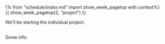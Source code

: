 {% from "schedule/index.md" import show_week_pagetop with context%}
{{ show_week_pagetop(2, "project") }}

We'll be starting the individual project.

<include src="dukeFragment.md" boilerplate var-header="**Duke - Intro**" var-fragment="text.md#intro" var-status="expanded" />
<br>
Some info:

<include src="dukeFragment.md" boilerplate var-header="**Duke - Level 1: Greet, Echo, Exit**" var-fragment="text.md#level1" />
<include src="dukeFragment.md" boilerplate var-header="**Duke - Level 2: Add, List**" var-fragment="text.md#level2" />
<include src="dukeFragment.md" boilerplate var-header="**Duke - Level 3: Mark as Done**" var-fragment="text.md#level3" />
<include src="dukeFragment.md" boilerplate var-header="**Duke - Level 4: ToDo, Event, Deadline**" var-fragment="text.md#level4" />
<include src="dukeFragment.md" boilerplate var-header="**Duke Extension: A-TextUiTesting**" var-fragment="extensions.mbdf#A-TextUiTesting" />
<include src="dukeFragment.md" boilerplate var-header="**Duke - Level 5: Handle Incorrect Inputs**" var-fragment="text.md#level5" />
<include src="dukeFragment.md" boilerplate var-header="**Duke - Level 6: Delete**" var-fragment="text.md#level6" />
